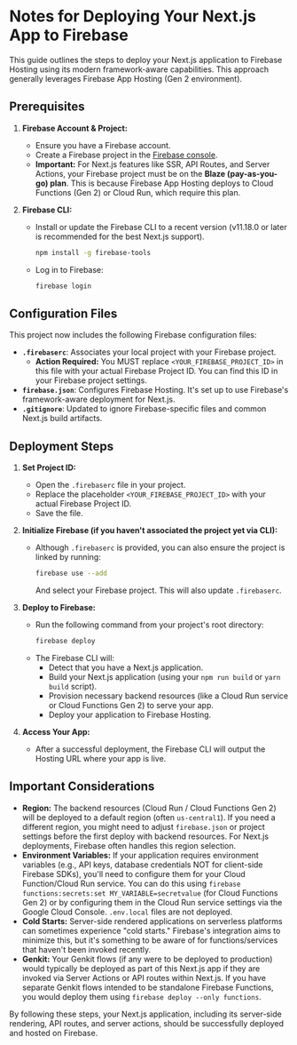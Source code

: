 
# Notes for Deploying Your Next.js App to Firebase

This guide outlines the steps to deploy your Next.js application to Firebase Hosting using its modern framework-aware capabilities. This approach generally leverages Firebase App Hosting (Gen 2 environment).

## Prerequisites

1.  **Firebase Account & Project:**
    *   Ensure you have a Firebase account.
    *   Create a Firebase project in the [Firebase console](https://console.firebase.google.com/).
    *   **Important:** For Next.js features like SSR, API Routes, and Server Actions, your Firebase project must be on the **Blaze (pay-as-you-go) plan**. This is because Firebase App Hosting deploys to Cloud Functions (Gen 2) or Cloud Run, which require this plan.

2.  **Firebase CLI:**
    *   Install or update the Firebase CLI to a recent version (v11.18.0 or later is recommended for the best Next.js support).
        ```bash
        npm install -g firebase-tools
        ```
    *   Log in to Firebase:
        ```bash
        firebase login
        ```

## Configuration Files

This project now includes the following Firebase configuration files:

*   **`.firebaserc`**: Associates your local project with your Firebase project.
    *   **Action Required:** You MUST replace `<YOUR_FIREBASE_PROJECT_ID>` in this file with your actual Firebase Project ID. You can find this ID in your Firebase project settings.
*   **`firebase.json`**: Configures Firebase Hosting. It's set up to use Firebase's framework-aware deployment for Next.js.
*   **`.gitignore`**: Updated to ignore Firebase-specific files and common Next.js build artifacts.

## Deployment Steps

1.  **Set Project ID:**
    *   Open the `.firebaserc` file in your project.
    *   Replace the placeholder `<YOUR_FIREBASE_PROJECT_ID>` with your actual Firebase Project ID.
    *   Save the file.

2.  **Initialize Firebase (if you haven't associated the project yet via CLI):**
    *   Although `.firebaserc` is provided, you can also ensure the project is linked by running:
        ```bash
        firebase use --add
        ```
        And select your Firebase project. This will also update `.firebaserc`.

3.  **Deploy to Firebase:**
    *   Run the following command from your project's root directory:
        ```bash
        firebase deploy
        ```
    *   The Firebase CLI will:
        *   Detect that you have a Next.js application.
        *   Build your Next.js application (using your `npm run build` or `yarn build` script).
        *   Provision necessary backend resources (like a Cloud Run service or Cloud Functions Gen 2) to serve your app.
        *   Deploy your application to Firebase Hosting.

4.  **Access Your App:**
    *   After a successful deployment, the Firebase CLI will output the Hosting URL where your app is live.

## Important Considerations

*   **Region:** The backend resources (Cloud Run / Cloud Functions Gen 2) will be deployed to a default region (often `us-central1`). If you need a different region, you might need to adjust `firebase.json` or project settings before the first deploy with backend resources. For Next.js deployments, Firebase often handles this region selection.
*   **Environment Variables:** If your application requires environment variables (e.g., API keys, database credentials NOT for client-side Firebase SDKs), you'll need to configure them for your Cloud Function/Cloud Run service. You can do this using `firebase functions:secrets:set MY_VARIABLE=secretvalue` (for Cloud Functions Gen 2) or by configuring them in the Cloud Run service settings via the Google Cloud Console. `.env.local` files are not deployed.
*   **Cold Starts:** Server-side rendered applications on serverless platforms can sometimes experience "cold starts." Firebase's integration aims to minimize this, but it's something to be aware of for functions/services that haven't been invoked recently.
*   **Genkit:** Your Genkit flows (if any were to be deployed to production) would typically be deployed as part of this Next.js app if they are invoked via Server Actions or API routes within Next.js. If you have separate Genkit flows intended to be standalone Firebase Functions, you would deploy them using `firebase deploy --only functions`.

By following these steps, your Next.js application, including its server-side rendering, API routes, and server actions, should be successfully deployed and hosted on Firebase.
